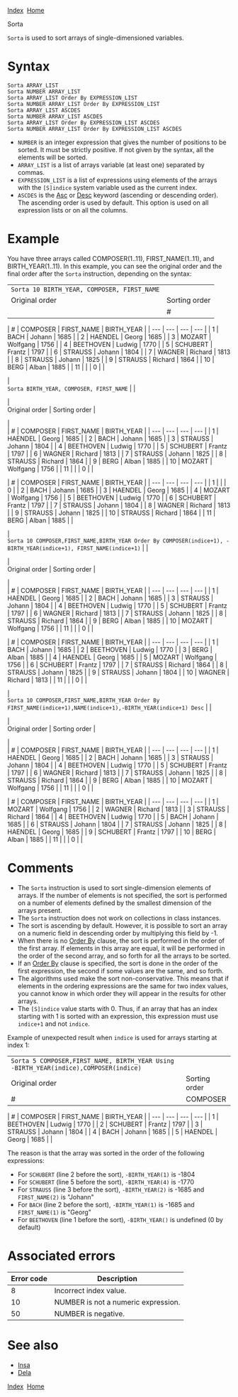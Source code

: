 [Index](index.html)  [Home](getting-started_home.html)

Sorta

`Sorta` is used to sort arrays of single-dimensioned variables.

# Syntax

```
Sorta ARRAY_LIST
Sorta NUMBER ARRAY_LIST
Sorta ARRAY_LIST Order By EXPRESSION_LIST
Sorta NUMBER ARRAY_LIST Order By EXPRESSION_LIST
Sorta ARRAY_LIST ASCDES
Sorta NUMBER ARRAY_LIST ASCDES
Sorta ARRAY_LIST Order By EXPRESSION_LIST ASCDES
Sorta NUMBER ARRAY_LIST Order By EXPRESSION_LIST ASCDES
```

* `NUMBER` is an integer expression that gives the number of positions to be sorted. It must be strictly positive. If not given by the syntax, all the elements will be sorted.
* `ARRAY_LIST` is a list of arrays variable (at least one) separated by commas.
* `EXPRESSION_LIST` is a list of expressions using elements of the arrays with the `[S]indice` system variable used as the current index.
* `ASCDES` is the [Asc](4gl_asc.html) or [Desc](4gl_desc.html) keyword (ascending or descending order). The ascending order is used by default. This option is used on all expression lists or on all the columns.

# Example

You have three arrays called COMPOSER(1..11), FIRST\_NAME(1..11), and BIRTH\_YEAR(1..11). In this example, you can see the original order and the final order after the `Sorta` instruction, depending on the syntax:

|  |  |
| --- | --- |
| ``` Sorta 10 BIRTH_YEAR, COMPOSER, FIRST_NAME ``` | |
| Original order | Sorting order |
| | # | COMPOSER | FIRST\_NAME | BIRTH\_YEAR | | --- | --- | --- | --- | | 1 | HAENDEL | Georg | 1685 | | 2 | BACH | Johann | 1685 | | 3 | STRAUSS | Johann | 1804 | | 4 | BEETHOVEN | Ludwig | 1770 | | 5 | SCHUBERT | Frantz | 1797 | | 6 | WAGNER | Richard | 1813 | | 7 | STRAUSS | Johann | 1825 | | 8 | STRAUSS | Richard | 1864 | | 9 | BERG | Alban | 1885 | | 10 | MOZART | Wolfgang | 1756 | | 11 |  |  | 0 | |  
  
 | # | COMPOSER | FIRST\_NAME | BIRTH\_YEAR | | --- | --- | --- | --- | | 1 | BACH | Johann | 1685 | | 2 | HAENDEL | Georg | 1685 | | 3 | MOZART | Wolfgang | 1756 | | 4 | BEETHOVEN | Ludwig | 1770 | | 5 | SCHUBERT | Frantz | 1797 | | 6 | STRAUSS | Johann | 1804 | | 7 | WAGNER | Richard | 1813 | | 8 | STRAUSS | Johann | 1825 | | 9 | STRAUSS | Richard | 1864 | | 10 | BERG | Alban | 1885 | | 11 |  |  | 0 | |  

  
|  
 ``` Sorta BIRTH_YEAR, COMPOSER, FIRST_NAME ``` | |  

  
|  
 Original order | Sorting order |  

  
|  
 | # | COMPOSER | FIRST\_NAME | BIRTH\_YEAR | | --- | --- | --- | --- | | 1 | HAENDEL | Georg | 1685 | | 2 | BACH | Johann | 1685 | | 3 | STRAUSS | Johann | 1804 | | 4 | BEETHOVEN | Ludwig | 1770 | | 5 | SCHUBERT | Frantz | 1797 | | 6 | WAGNER | Richard | 1813 | | 7 | STRAUSS | Johann | 1825 | | 8 | STRAUSS | Richard | 1864 | | 9 | BERG | Alban | 1885 | | 10 | MOZART | Wolfgang | 1756 | | 11 |  |  | 0 | |  
  
 | # | COMPOSER | FIRST\_NAME | BIRTH\_YEAR | | --- | --- | --- | --- | | 1 |  |  | 0 | | 2 | BACH | Johann | 1685 | | 3 | HAENDEL | Georg | 1685 | | 4 | MOZART | Wolfgang | 1756 | | 5 | BEETHOVEN | Ludwig | 1770 | | 6 | SCHUBERT | Frantz | 1797 | | 7 | STRAUSS | Johann | 1804 | | 8 | WAGNER | Richard | 1813 | | 9 | STRAUSS | Johann | 1825 | | 10 | STRAUSS | Richard | 1864 | | 11 | BERG | Alban | 1885 | |  

  
|  
 ``` Sorta 10 COMPOSER,FIRST_NAME,BIRTH_YEAR Order By COMPOSER(indice+1), -BIRTH_YEAR(indice+1), FIRST_NAME(indice+1) ``` | |  

  
|  
 Original order | Sorting order |  

  
|  
 | # | COMPOSER | FIRST\_NAME | BIRTH\_YEAR | | --- | --- | --- | --- | | 1 | HAENDEL | Georg | 1685 | | 2 | BACH | Johann | 1685 | | 3 | STRAUSS | Johann | 1804 | | 4 | BEETHOVEN | Ludwig | 1770 | | 5 | SCHUBERT | Frantz | 1797 | | 6 | WAGNER | Richard | 1813 | | 7 | STRAUSS | Johann | 1825 | | 8 | STRAUSS | Richard | 1864 | | 9 | BERG | Alban | 1885 | | 10 | MOZART | Wolfgang | 1756 | | 11 |  |  | 0 | |  
  
 | # | COMPOSER | FIRST\_NAME | BIRTH\_YEAR | | --- | --- | --- | --- | | 1 | BACH | Johann | 1685 | | 2 | BEETHOVEN | Ludwig | 1770 | | 3 | BERG | Alban | 1885 | | 4 | HAENDEL | Georg | 1685 | | 5 | MOZART | Wolfgang | 1756 | | 6 | SCHUBERT | Frantz | 1797 | | 7 | STRAUSS | Richard | 1864 | | 8 | STRAUSS | Johann | 1825 | | 9 | STRAUSS | Johann | 1804 | | 10 | WAGNER | Richard | 1813 | | 11 |  |  | 0 | |  

|  
 ``` Sorta 10 COMPOSER,FIRST_NAME,BIRTH_YEAR Order By FIRST_NAME(indice+1),NAME(indice+1),-BIRTH_YEAR(indice+1) Desc ``` | |  

  
|  
 Original order | Sorting order |  

  
|  
 | # | COMPOSER | FIRST\_NAME | BIRTH\_YEAR | | --- | --- | --- | --- | | 1 | HAENDEL | Georg | 1685 | | 2 | BACH | Johann | 1685 | | 3 | STRAUSS | Johann | 1804 | | 4 | BEETHOVEN | Ludwig | 1770 | | 5 | SCHUBERT | Frantz | 1797 | | 6 | WAGNER | Richard | 1813 | | 7 | STRAUSS | Johann | 1825 | | 8 | STRAUSS | Richard | 1864 | | 9 | BERG | Alban | 1885 | | 10 | MOZART | Wolfgang | 1756 | | 11 |  |  | 0 | |  
  
 | # | COMPOSER | FIRST\_NAME | BIRTH\_YEAR | | --- | --- | --- | --- | | 1 | MOZART | Wolfgang | 1756 | | 2 | WAGNER | Richard | 1813 | | 3 | STRAUSS | Richard | 1864 | | 4 | BEETHOVEN | Ludwig | 1770 | | 5 | BACH | Johann | 1685 | | 6 | STRAUSS | Johann | 1804 | | 7 | STRAUSS | Johann | 1825 | | 8 | HAENDEL | Georg | 1685 | | 9 | SCHUBERT | Frantz | 1797 | | 10 | BERG | Alban | 1885 | | 11 |  |  | 0 | |

# Comments

* The `Sorta` instruction is used to sort single-dimension elements of arrays. If the number of elements is not specified, the sort is performed on a number of elements defined by the smallest dimension of the arrays present.
* The `Sorta` instruction does not work on collections in class instances.
* The sort is ascending by default. However, it is possible to sort an array on a numeric field in descending order by multiplying this field by -1.
* When there is no [Order By](4gl_order-by.html) clause, the sort is performed in the order of the first array. If elements in this array are equal, it will be performed in the order of the second array, and so forth for all the arrays to be sorted.
* If an [Order By](4gl_order-by.html) clause is specified, the sort is done in the order of the first expression, the second if some values are the same, and so forth.
* The algorithms used make the sort non-conservative. This means that if elements in the ordering expressions are the same for two index values, you cannot know in which order they will appear in the results for other arrays.
* The `[S]indice` value starts with 0. Thus, if an array that has an index starting with 1 is sorted with an expression, this expression must use `indice+1` and not `indice`.

Example of unexpected result when `indice` is used for arrays starting at index 1:

|  |  |
| --- | --- |
| ``` Sorta 5 COMPOSER,FIRST_NAME, BIRTH_YEAR Using -BIRTH_YEAR(indice),COMPOSER(indice) ``` | |
| Original order | Sorting order |
 | # | COMPOSER | FIRST\_NAME | BIRTH\_YEAR | | --- | --- | --- | --- | | 1 | HAENDEL | Georg | 1685 | | 2 | BACH | Johann | 1685 | | 3 | STRAUSS | Johann | 1804 | | 4 | BEETHOVEN | Ludwig | 1770 | | 5 | SCHUBERT | Frantz | 1797 | |  
  
 | # | COMPOSER | FIRST\_NAME | BIRTH\_YEAR | | --- | --- | --- | --- | | 1 | BEETHOVEN | Ludwig | 1770 | | 2 | SCHUBERT | Frantz | 1797 | | 3 | STRAUSS | Johann | 1804 | | 4 | BACH | Johann | 1685 | | 5 | HAENDEL | Georg | 1685 | |

The reason is that the array was sorted in the order of the following expressions:

* For `SCHUBERT` (line 2 before the sort), `-BIRTH_YEAR(1)` is -1804
* For `SCHUBERT` (line 5 before the sort), `-BIRTH_YEAR(4)` is -1770
* For `STRAUSS` (line 3 before the sort), `-BIRTH_YEAR(2)` is -1685 and `FIRST_NAME(2)` is "Johann"
* For `BACH` (line 2 before the sort), `-BIRTH_YEAR(1)` is -1685 and `FIRST_NAME(1)` is "Georg"
* For `BEETHOVEN` (line 1 before the sort), `-BIRTH_YEAR()` is undefined (0 by default)

# Associated errors

| Error code | Description |
| --- | --- |
| 8 | Incorrect index value. |
| 10 | NUMBER is not a numeric expression. |
| 50 | NUMBER is negative. |

# See also

* [Insa](4gl_insa.html)
* [Dela](4gl_dela.html)

  

[Index](index.html)  [Home](getting-started_home.html)